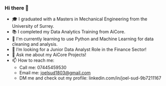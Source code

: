 ### Hi there 👋

- 🎓 I graduated with a Masters in Mechanical Engineering from the University of Surrey.
- 📚 I completed my Data Analytics Training from AiCore.
- 🌱 I'm currently learning to use Python and Machine Learning for data cleaning and analysis.
- 🤔 I’m looking for a Junior Data Analyst Role in the Finance Sector!
- 💬 Ask me about my AiCore Projects!
- 📫 How to reach me:
  - Call me: 07445459530
  - Email me: joelsud1803@gmail.com
  - DM me and check out my profile: linkedin.com/in/joel-sud-9b7211167
